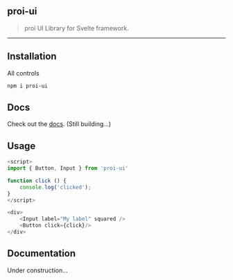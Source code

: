 proi-ui
---------
> proi UI Library for Svelte framework.  
---

## Installation
All controls
```bash
npm i proi-ui
```

## Docs
Check out the [docs](https://proi-ui.herokuapp.com/). (Still building...)

## Usage
```javascript
<script>
import { Button, Input } from 'proi-ui'

function click () {
    console.log('clicked');
}
</script>

<div>
    <Input label="My label" squared />
    <Button click={click}/>
</div>
```

## Documentation

Under construction...